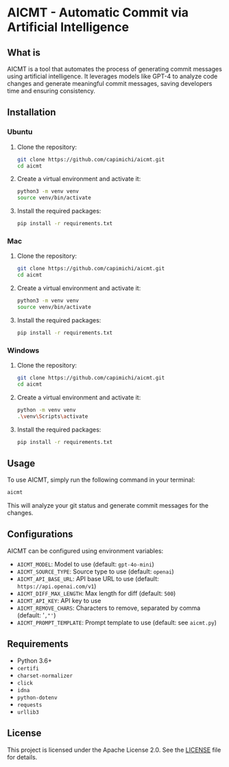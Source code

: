 # AICMT - Automatic Commit via Artificial Intelligence

## What is

AICMT is a tool that automates the process of generating commit messages using artificial intelligence. It leverages models like GPT-4 to analyze code changes and generate meaningful commit messages, saving developers time and ensuring consistency.

## Installation

### Ubuntu

1. Clone the repository:
    ```sh
    git clone https://github.com/capimichi/aicmt.git
    cd aicmt
    ```

2. Create a virtual environment and activate it:
    ```sh
    python3 -m venv venv
    source venv/bin/activate
    ```

3. Install the required packages:
    ```sh
    pip install -r requirements.txt
    ```

### Mac

1. Clone the repository:
    ```sh
    git clone https://github.com/capimichi/aicmt.git
    cd aicmt
    ```

2. Create a virtual environment and activate it:
    ```sh
    python3 -m venv venv
    source venv/bin/activate
    ```

3. Install the required packages:
    ```sh
    pip install -r requirements.txt
    ```

### Windows

1. Clone the repository:
    ```sh
    git clone https://github.com/capimichi/aicmt.git
    cd aicmt
    ```

2. Create a virtual environment and activate it:
    ```sh
    python -m venv venv
    .\venv\Scripts\activate
    ```

3. Install the required packages:
    ```sh
    pip install -r requirements.txt
    ```

## Usage

To use AICMT, simply run the following command in your terminal:
```sh
aicmt
```

This will analyze your git status and generate commit messages for the changes.

## Configurations

AICMT can be configured using environment variables:

- `AICMT_MODEL`: Model to use (default: `gpt-4o-mini`)
- `AICMT_SOURCE_TYPE`: Source type to use (default: `openai`)
- `AICMT_API_BASE_URL`: API base URL to use (default: `https://api.openai.com/v1`)
- `AICMT_DIFF_MAX_LENGTH`: Max length for diff (default: `500`)
- `AICMT_API_KEY`: API key to use
- `AICMT_REMOVE_CHARS`: Characters to remove, separated by comma (default: '`,"'`)
- `AICMT_PROMPT_TEMPLATE`: Prompt template to use (default: see `aicmt.py`)

## Requirements

- Python 3.6+
- `certifi`
- `charset-normalizer`
- `click`
- `idna`
- `python-dotenv`
- `requests`
- `urllib3`

## License

This project is licensed under the Apache License 2.0. See the [LICENSE](LICENSE) file for details.
